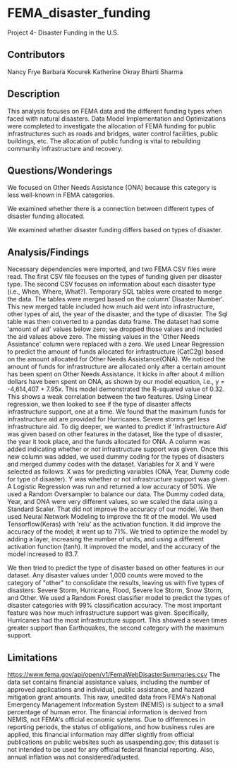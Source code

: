 # FEMA_disaster_funding
Project 4- Disaster Funding in the U.S. 

## Contributors

Nancy Frye
Barbara Kocurek
Katherine Okray
Bharti Sharma


## Description

This analysis focuses on FEMA data and the different funding types when faced with natural disasters. Data Model Implementation and Optimizations were completed to investigate the allocation of FEMA funding for public infrastructures such as roads and bridges, water control facilities, public buildings, etc. The allocation of public funding is vital to rebuilding community infrastructure and recovery. 


## Questions/Wonderings

We focused on Other Needs Assistance (ONA) because this category is less well-known in FEMA categories. 

We examined whether there is a connection between different types of disaster funding allocated. 

We examined whether disaster funding differs based on types of disaster. 


## Analysis/Findings

Necessary dependencies were imported, and two FEMA CSV files were read. The first CSV file focuses on the types of funding given per disaster type. The second CSV focuses on information about each disaster type (i.e., When, Where, What?). Temporary SQL tables were created to merge the data. The tables were merged based on the column' Disaster Number'. This new merged table included how much aid went into infrastructure, other types of aid, the year of the disaster, and the type of disaster. The Sql table was then converted to a pandas data frame.
The dataset had some 'amount of aid' values below zero; we dropped those values and included the aid values above zero. The missing values in the 'Other Needs Assistance' column were replaced with a zero. 
We used Linear Regression to predict the amount of funds allocated for infrastructure    (CatC2g) based on the amount allocated for Other Needs Assistance(ONA). We noticed the amount of funds for infrastructure are allocated only after a certain amount has been spent on Other Needs Assistance. It kicks in after about 4 million dollars have been spent on ONA, as shown by our model equation, i.e., y = -4,614,407 + 7.95x. This model demonstrated the R-squared value of 0.32. This shows a weak correlation between the two features.
Using Linear regression, we then looked to see if the type of disaster affects infrastructure support, one at a time. We found that the maximum funds for infrastructure aid are provided for Hurricanes. Severe storms get less infrastructure aid.
 To dig deeper, we wanted to predict if 'Infrastructure Aid' was given based on other features in the dataset, like the type of disaster, the year it took place, and the funds allocated for ONA. A column was added indicating whether or not infrastructure support was given. Once this new column was added, we used dummy coding for the types of disasters and merged dummy codes with the dataset. Variables for X and Y were selected as follows: X was for predicting variables (ONA, Year, Dummy code for type of disaster). Y was whether or not infrastructure support was given.
A Logistic Regression was run and returned a low accuracy of 50%. We used a Random Oversampler to balance our data. The Dummy coded data, Year, and ONA were very different values, so we scaled the data using a Standard Scaler. That did not improve the accuracy of our model. We then used Neural Network Modeling to improve the fit of the model. We used Tensorflow(Keras) with 'relu' as the activation function. It did improve the accuracy of the model; it went up to 71%. We tried to optimize the model by adding a layer, increasing the number of units, and using a different activation function (tanh). It improved the model, and the accuracy of the model increased to 83.7.


We then tried to predict the type of disaster based on other features in our dataset. Any disaster values under 1,000 counts were moved to the category of "other" to consolidate the results, leaving us with five types of disasters: Severe Storm, Hurricane, Flood, Severe Ice Storm, Snow Storm, and Other. We used a Random Forest classifier model to predict the types of disaster categories with 99% classification accuracy. The most important feature was how much infrastructure support was given. Specifically, Hurricanes had the most infrastructure support. This showed a seven times greater support than Earthquakes, the second category with the maximum support.



## Limitations

https://www.fema.gov/api/open/v1/FemaWebDisasterSummaries.csv
The data set contains financial assistance values, including the number of approved applications and individual, public assistance, and hazard mitigation grant amounts. This raw, unedited data from FEMA's National Emergency Management Information System (NEMIS) is subject to a small percentage of human error. The financial information is derived from NEMIS, not FEMA's official economic systems. Due to differences in reporting periods, the status of obligations, and how business rules are applied, this financial information may differ slightly from official publications on public websites such as usaspending.gov; this dataset is not intended to be used for any official federal financial reporting. Also, annual inflation was not considered/adjusted.
